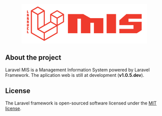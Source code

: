 <p align="center"><a href="https://laravel.com" target="_blank"><img src="https://github.com/jppcouto/Laravel-MIS/blob/master/public/assets/img/mis-logo.png?raw=true" width="400"></a></p>

## About the project 

Laravel MIS is a Management Information System powered by Laravel Framework. The aplication web is still at development (**v1.0.5.dev**).

## License

The Laravel framework is open-sourced software licensed under the [MIT license](https://opensource.org/licenses/MIT).
